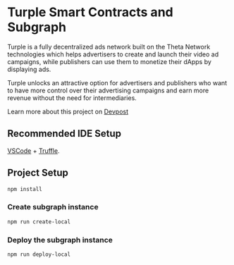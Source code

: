 # Turple Smart Contracts and Subgraph

Turple is a fully decentralized ads network built on the Theta Network technologies which helps advertisers to create and launch their video ad campaigns, while publishers can use them to monetize their dApps by displaying ads.

Turple unlocks an attractive option for advertisers and publishers who want to have more control over their advertising campaigns and earn more revenue without the need for intermediaries.

Learn more about this project on [Devpost](https://devpost.com/software/turple)

## Recommended IDE Setup

[VSCode](https://code.visualstudio.com/) + [Truffle](https://trufflesuite.com/).

## Project Setup

```sh
npm install
```

### Create subgraph instance

```sh
npm run create-local
```

### Deploy the subgraph instance

```sh
npm run deploy-local
```
